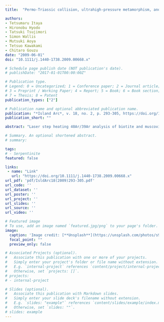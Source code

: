 ```yaml
---
title:  "Permo-Triassic collision, ultrahigh-pressure metamorphism, and tectonic exhumation along the East Asian continental margin"

authors:
- Tetsumaru Itaya
- Hironobu Hyodo
- Tatsuki Tsujimori
- Simon Wallis
- Mutsuki Aoya
- Tetsuo Kawakami
- Chitaro Gouzu
date: "2009-06-01"
doi: "10.1111/j.1440-1738.2009.00668.x"

# Schedule page publish date (NOT publication's date).
# publishDate: "2017-01-01T00:00:00Z"

# Publication type.
# Legend: 0 = Uncategorized; 1 = Conference paper; 2 = Journal article;
# 3 = Preprint / Working Paper; 4 = Report; 5 = Book; 6 = Book section;
# 7 = Thesis; 8 = Patent
publication_types: ["2"]

# Publication name and optional abbreviated publication name.
publication: "*Island Arc*, v. 18, no. 2, p. 293-305, https://doi.org/10.1111/j.1440-1738.2009.00668.x"
publication_short: ""

abstract: "Laser step heating 40Ar/39Ar analysis of biotite and muscovite single crystals from a Barrovian type metamorphic belt in the eastern Tibetan plateau yielded consistent cooling ages of ca. 40 Ma in the sillimanite zone with peak metamorphic temperatures higher than 600°C and discordant ages from 46 to 197 Ma in the zones with lower peak temperatures. Chemical Th‐U‐Total Pb Isochron Method (CHIME) monazite (65 Ma) and sensitive high mass‐resolution ion microprobe (SHRIMP) apatite (67 Ma) dating give the age of peak metamorphism in the sillimanite zone. Moderate amounts of excess Ar shown by biotite grains with ages of 46 to 94 Ma at metamorphic grades up to the high‐grade part of the kyanite zone probably represent incomplete degassing during metamorphism. In contrast, the high‐grade part of the kyanite zone yields biotite ages of 130 to 197 Ma. The spatial distribution of these older ages in the kyanite zone along the sillimanite zone boundary suggests they reflect trapped excess argon that migrated from higher‐grade regions. The most likely source is muscovite that decomposed to form sillimanite. The zone with extreme amounts of excess argon preserves trapped remnants of an ‘excess argon wave’. We suggest this corresponds to the area where biotite cooled below its closure temperature in the presence of an elevated Ar wave. Extreme excess Ar is not recognized in muscovite suggesting that the entrapment of the argon wave by biotite took place when the rocks had cooled down to temperatures lower than the closure temperature of muscovite. The breakdown of phengite during ultrahigh‐pressure (UHP) metamorphism may be a key factor in accounting for the very old apparent ages seen in many UHP metamorphic regions. This is the first documentation of a regional Ar‐wave spatially associated with regional metamorphism. This study also implies that resetting of the Ar isotopic systems in micas can require temperatures up to 600°C; much higher than generally thought."

# Summary. An optional shortened abstract.
# summary: 

tags: 
# - Serpentinite
featured: false

links:
 - name: "Link"
   url: "https://doi.org/10.1111/j.1440-1738.2009.00668.x"
url_pdf: 'pdf/IsldArc18(2009)293-305.pdf'
url_code: ''
url_dataset: ''
url_poster: ''
url_project: ''
url_slides: ''
url_source: ''
url_video: ''

# Featured image
# To use, add an image named `featured.jpg/png` to your page's folder. 
image: 
  caption: 'Image credit: [**Unsplash**](https://unsplash.com/photos/s9CC2SKySJM)'
  focal_point: ""
  preview_only: false

# Associated Projects (optional).
#   Associate this publication with one or more of your projects.
#   Simply enter your project's folder or file name without extension.
#   E.g. `internal-project` references `content/project/internal-project/index.md`.
#   Otherwise, set `projects: []`.
# projects:
# - internal-project

# Slides (optional).
#   Associate this publication with Markdown slides.
#   Simply enter your slide deck's filename without extension.
#   E.g. `slides: "example"` references `content/slides/example/index.md`.
#   Otherwise, set `slides: ""`.
# slides: example
---
```

